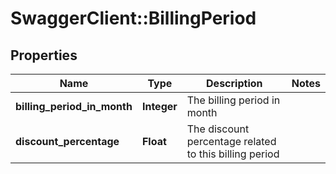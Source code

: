 # SwaggerClient::BillingPeriod

## Properties
Name | Type | Description | Notes
------------ | ------------- | ------------- | -------------
**billing_period_in_month** | **Integer** | The billing period in month | 
**discount_percentage** | **Float** | The discount percentage related to this billing period | 


